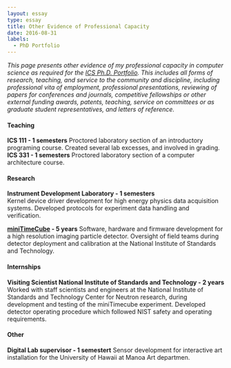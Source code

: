 ```yaml
---
layout: essay    
type: essay    
title: Other Evidence of Professional Capacity  
date: 2016-08-31  
labels:  
  - PhD Portfolio
---
```


*This page presents other evidence of my professional capacity in computer science as required for the [ICS Ph.D. Portfolio](http://www.ics.hawaii.edu/academics/graduate-degree-programs/ph-d-in-ics/#phd-portfolio). This includes all forms of research, teaching, and service to the community and discipline, including professional vita of employment, professional presentations, reviewing of papers for conferences and journals, competitive fellowships or other external funding awards, patents, teaching, service on committees or as graduate student representatives, and letters of reference.*

#### Teaching
**ICS 111 - 1 semesters**
Proctored laboratory section of an introductory programing course. Created several lab excesses, and involved in grading.
**ICS 331 - 1 semesters**
Proctored laboratory section of a computer architecture course.

#### Research
**Instrument Development Laboratory - 1 semesters**  
Kernel device driver development for high energy physics data acquisition systems.  Developed protocols for experiment data handling and verification.

**[miniTimeCube](/projects/vacay) - 5 years**
Software, hardware and firmware development for a high resolution imaging  particle detector. Oversight of field teams during detector deployment and calibration at the National Institute of Standards and Technology.

#### Internships
**Visiting Scientist National Institute of Standards and Technology - 2 years**
Worked with staff scientists and engineers at the National Institute of Standards and Technology Center for Neutron research, during development and testing of the miniTimecube experiment. Developed detector operating procedure which followed NIST safety and operating requirements.

#### Other
**Digital Lab supervisor - 1 semestert**
 Sensor development for interactive art installation for the University of Hawaii at Manoa Art departmen.
